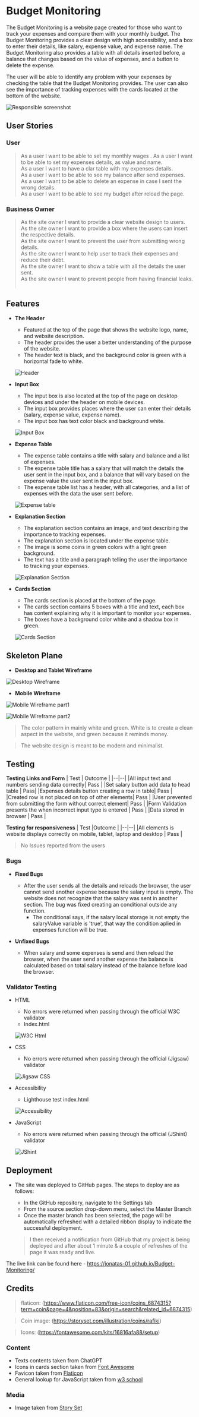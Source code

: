 # Budget Monitoring

The Budget Monitoring is a website page created for those who want to track your expenses and compare them with your monthly budget. The Budget Monitoring provides a clear design with high accessibility, and a box to enter their details, like salary, expense value, and expense name. The Budget Monitoring also provides a table with all details inserted before, a balance that changes based on the value of expenses, and a button to delete the expense.

The user will be able to identify any problem with your expenses by checking the table that the Budget Monitoring provides. The user can also see the importance of tracking expenses with the cards located at the bottom of the website. 

![Responsible screenshot](https://github.com/Jonatas-01/Budget-Monitoring/blob/main/assets/media/readme-img/mockup.png)

## User Stories

### User
> As a user I want to be able to set my monthly wages . 
> As a user I want to be able to set my expenses details, as value and name.    
> As a user I want to have a clar table with my expenses details.   
> As a user I want to be able to see my balance after send expenses.    
> As a user I want to be able to delete an expense in case I sent the wrong details.    
> As a user I want to be able to see my budget after reload the page.   

### Business Owner
>As the site owner I want to provide a clear website design to users.    
>As the site owner I want to provide a box where the users can insert the respective details.   
>As the site owner I want to prevent the user from submitting wrong details.    
>As the site owner I want to help user to track their expenses and reduce their debt.   
>As the site owner I want to show a table with all the details the user sent.   
>As the site owner I want to prevent people from having financial leaks.    

## Features

- __The Header__

    - Featured at the top of the page that shows the website logo, name, and website description.
    - The header provides the user a better understanding of the purpose of the website.
    - The header text is black, and the background color is green with a horizontal fade to white.  
    
    ![Header](https://github.com/Jonatas-01/Budget-Monitoring/blob/main/assets/media/readme-img/header.png)

- __Input Box__

    - The input box is also located at the top of the page on desktop devices and under the header on mobile devices.
    - The input box provides places where the user can enter their details (salary, expense value, expense name).
    - The input box has text color black and background white.

    ![Input Box](https://github.com/Jonatas-01/Budget-Monitoring/blob/main/assets/media/readme-img/input-box.png)

- __Expense Table__

    - The expense table contains a title with salary and balance and a list of expenses.
    - The expense table title has a salary that will match the details the user sent in the input box, and a balance that will vary based on the expense value the user sent in the input box.
    - The expense table list has a header, with all categories, and a list of expenses with the data the user sent before.

    ![Expense table](https://github.com/Jonatas-01/Budget-Monitoring/blob/main/assets/media/readme-img/table-section.png)

- __Explanation Section__

    - The explanation section contains an image, and text describing the importance to tracking expenses.
    - The explanation section is located under the expense table.
    - The image is some coins in green colors with a light green background.
    - The text has a title and a paragraph telling the user the importance to tracking your expenses.

    ![Explanation Section](https://github.com/Jonatas-01/Budget-Monitoring/blob/main/assets/media/readme-img/explanation-section.png)

- __Cards Section__

    - The cards section is placed at the bottom of the page.
    - The cards section contains 5 boxes with a title and text, each box has content explaining why it is important to monitor your expenses.
    - The boxes have a background color white and a shadow box in green.

    ![Cards Section](https://github.com/Jonatas-01/Budget-Monitoring/blob/main/assets/media/readme-img/cards-section.png)   

## Skeleton Plane

- __Desktop and Tablet Wireframe__

![Desktop Wireframe](https://github.com/Jonatas-01/Budget-Monitoring/blob/main/assets/media/readme-img/desktop-wireframe.png)

- __Mobile Wireframe__

![Mobile Wireframe part1](https://github.com/Jonatas-01/Budget-Monitoring/blob/main/assets/media/readme-img/mobile-wireframe1.png)

![Mobile Wireframe part2](https://github.com/Jonatas-01/Budget-Monitoring/blob/main/assets/media/readme-img/mobile-wireframe2.png)

> The color pattern in mainly white and green. White is to create a clean aspect in the website, and green because it reminds money.

> The website design is meant to be modern and minimalist.

## Testing

**Testing Links and Form**
| Test | Outcome |
|--|--|
|All input text and numbers sending data correctly| Pass |
|Set salary button add data to head table | Pass|
|Expenses details button creating a row in table| Pass |
|Created row is not placed on top of other elements| Pass |
|User prevented from submitting the form without correct element| Pass |
|Form Validation presents the when incorrect input type is entered | Pass |
|Data stored in browser | Pass |

**Testing for responsiveness**
| Test |Outcome  |
|--|--|
|All elements is website displays correctly on mobile, tablet, laptop and desktop | Pass |

> No Issues reported from the users

### Bugs

- __Fixed Bugs__

    - After the user sends all the details and reloads the browser, the user cannot send another expense because the salary input is empty. The website does not recognize that the salary was sent in another section. The bug was fixed creating an conditional outside any function.
        - The conditional says, if the salary local storage is not empty the salaryValue variable is 'true', that way the condition aplied in expenses function will be true.

- __Unfixed Bugs__

    - When salary and some expenses is send and then reload the browser, when the user send another expense the balance is calculated based on total salary instead of the balance before load the browser. 

### Validator Testing

- HTML
    - No errors were returned when passing through the official W3C validator
    - Index.html

    ![W3C Html](https://github.com/Jonatas-01/Budget-Monitoring/blob/main/assets/media/readme-img/html-validator.png)
    
    
- CSS
    - No errors were returned when passing through the official (Jigsaw) validator

    ![Jigsaw CSS](https://github.com/Jonatas-01/Budget-Monitoring/blob/main/assets/media/readme-img/css-validator.png)
- Accessibility
    - Lighthouse test index.html

    ![Accessibility](https://github.com/Jonatas-01/Budget-Monitoring/blob/main/assets/media/readme-img/lighthouse.png)

- JavaScript
    - No errors were returned when passing through the official (JShint) validator

    ![JShint](https://github.com/Jonatas-01/Budget-Monitoring/blob/main/assets/media/readme-img/javascript-validator.png)

## Deployment

- The site was deployed to GitHub pages. The steps to deploy are as follows: 
  - In the GitHub repository, navigate to the Settings tab 
  - From the source section drop-down menu, select the Master Branch
  - Once the master branch has been selected, the page will be automatically refreshed with a detailed ribbon display to indicate the successful deployment. 

  > I then received a notification from GitHub that my project is being deployed and after about 1 minute & a couple of refreshes of the page it was ready and live.

The live link can be found here - https://jonatas-01.github.io/Budget-Monitoring/

## Credits
 > flaticon: (https://www.flaticon.com/free-icon/coins_6874315?term=coin&page=4&position=83&origin=search&related_id=6874315) 
 
 > Coin image: (https://storyset.com/illustration/coins/rafiki) 

 > Icons: (https://fontawesome.com/kits/16816afa88/setup)

### Content

- Texts contents taken from ChatGPT
- Icons in cards section taken from [Font Awesome](https://fontawesome.com/)
- Favicon taken from [Flaticon](https://www.flaticon.com/free-icon/coins_6874315?term=coin&page=4&position=83&origin=search&related_id=6874315)
- General lookup for JavaScript taken from [w3 school](https://www.w3schools.com/)

### Media

- Image taken from [Story Set](https://storyset.com/illustration/coins/rafiki)
